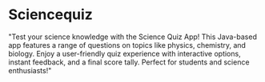 # Sciencequiz
"Test your science knowledge with the Science Quiz App! This Java-based app features a range of questions on topics like physics, chemistry, and biology. Enjoy a user-friendly quiz experience with interactive options, instant feedback, and a final score tally. Perfect for students and science enthusiasts!"
